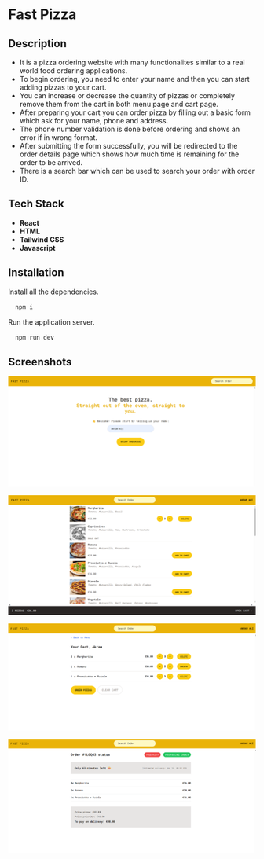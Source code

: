 # Fast Pizza

## Description

- It is a pizza ordering website with many functionalites similar to a real world food ordering applications.
- To begin ordering, you need to enter your name and then you can start adding pizzas to your cart.
- You can increase or decrease the quantity of pizzas or completely remove them from the cart in both menu page and cart page.
- After preparing your cart you can order pizza by filling out a basic form which ask for your name, phone and address.
- The phone number validation is done before ordering and shows an error if in wrong format.
- After submitting the form successfully, you will be redirected to the order details page which shows how much time is remaining for the order to be arrived.
- There is a search bar which can be used to search your order with order ID.

## Tech Stack

- **React**
- **HTML**
- **Tailwind CSS**
- **Javascript**

## Installation

Install all the dependencies.

```bash
  npm i
```

Run the application server.

```bash
  npm run dev
```

## Screenshots

![ss1](https://github.com/AkramExp/fast-pizza/blob/main/screenshots/ss1.png)

![ss2](https://github.com/AkramExp/fast-pizza/blob/main/screenshots/ss2.png)

![ss3](https://github.com/AkramExp/fast-pizza/blob/main/screenshots/ss3.png)

![ss4](https://github.com/AkramExp/fast-pizza/blob/main/screenshots/ss4.png)
